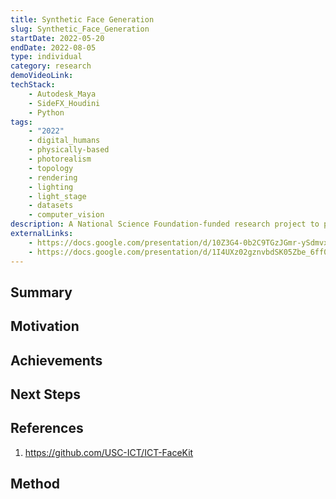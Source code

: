 ```yaml
---
title: Synthetic Face Generation
slug: Synthetic_Face_Generation
startDate: 2022-05-20
endDate: 2022-08-05
type: individual
category: research
demoVideoLink:
techStack:
    - Autodesk_Maya
    - SideFX_Houdini
    - Python
tags:
    - "2022"
    - digital_humans
    - physically-based
    - photorealism
    - topology
    - rendering
    - lighting
    - light_stage
    - datasets
    - computer_vision
description: A National Science Foundation-funded research project to procedurally generate a dataset of photo-realistic virtual human faces.
externalLinks:
    - https://docs.google.com/presentation/d/10Z3G4-0b2C9TGzJGmr-ySdmvx1fgl2Ni/edit?usp=drive_link&ouid=105323988877358545567&rtpof=true&sd=true
    - https://docs.google.com/presentation/d/1I4UXz02gznvbdSK05Zbe_6ff0Ucvj8sJ/edit?usp=drive_link&ouid=105323988877358545567&rtpof=true&sd=true
---
```


## Summary

## Motivation

## Achievements

## Next Steps

## References

1. https://github.com/USC-ICT/ICT-FaceKit

## Method
